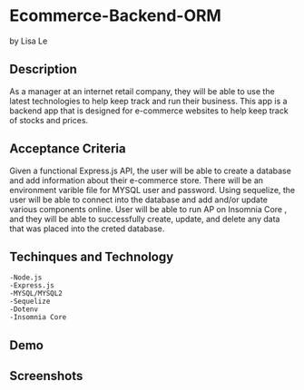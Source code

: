 # Ecommerce-Backend-ORM

by Lisa Le

## Description

As a manager at an internet retail company, they will be able to use the latest technologies to help keep track and run their business. This app is a backend app that is designed for e-commerce websites to help keep track of stocks and prices.

## Acceptance Criteria

Given a functional Express.js API, the user will be able to create a database and add information about their e-commerce store. There will be an environment varible file for MYSQL user and password. Using sequelize, the user will be able to connect into the database and add and/or update various components online. User will be able to run AP on Insomnia Core , and they will be able to successfully create, update, and delete any data that was placed into the creted database.

## Techinques and Technology

    -Node.js
    -Express.js
    -MYSQL/MYSQL2
    -Sequelize
    -Dotenv
    -Insomnia Core

## Demo

## Screenshots
